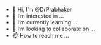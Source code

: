 - 👋 Hi, I’m @DrPrabhaker
- 👀 I’m interested in ...
- 🌱 I’m currently learning ...
- 💞️ I’m looking to collaborate on ...
- 📫 How to reach me ...

<!---
DrPrabhaker/DrPrabhaker is a ✨ special ✨ repository because its `README.md` (this file) appears on your GitHub profile.
You can click the Preview link to take a look at your changes.
--->
